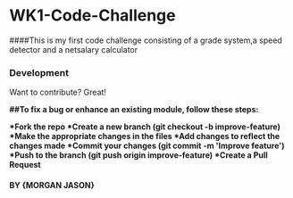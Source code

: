 # WK1-Code-Challenge

####This is my first code challenge consisting of a grade system,a speed detector and a netsalary calculator</p>

<h3>Development</h3>
 <p>Want to contribute? Great!<b>

##To fix a bug or enhance an existing module, follow these steps:<b>

*Fork the repo
*Create a new branch (git checkout -b improve-feature)
*Make the appropriate changes in the files
*Add changes to reflect the changes made
*Commit your changes (git commit -m 'Improve feature')
*Push to the branch (git push origin improve-feature)
\*Create a Pull Request

#### BY **{MORGAN JASON}**
